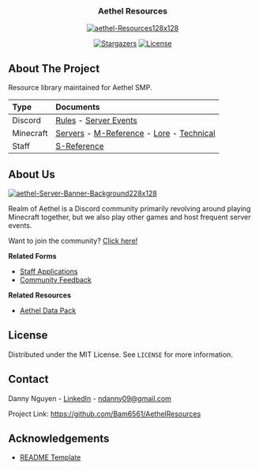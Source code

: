 <div align="center">
  <h3>Aethel Resources</h3>
  <a href="https://github.com/Bam6561/AethelResources">
    <img src="https://i.ibb.co/Pwb1d6C/aethel-Resources128x128.png" alt="aethel-Resources128x128">
  </a>
  
  [![Stargazers][stars-shield]][stars-url] [![License][license-shield]][license-url]

</div>

## About The Project

Resource library maintained for Aethel SMP.

| Type | Documents |
|:-----|:----------|
| Discord | [Rules] - [Server Events]|
| Minecraft | [Servers] - [M-Reference] - [Lore] - [Technical] |
| Staff | [S-Reference] |

## About Us

<a href="https://discord.gg/FzeC4aC6Tg">
  <img src="https://i.ibb.co/HtpW9g1/aethel-Server-Banner-Background228x128.jpg" alt="aethel-Server-Banner-Background228x128">
</a>

Realm of Aethel is a Discord community primarily revolving around playing Minecraft together, but we also play other games and host frequent server events.

Want to join the community? [Click here!](https://discord.gg/FzeC4aC6Tg)

**Related Forms**
- [Staff Applications](https://forms.gle/bTF5CqPtEsrutmXD6)
- [Community Feedback](https://forms.gle/s3iRyqfKTv6vi4Hq7)

**Related Resources** 
- [Aethel Data Pack](https://github.com/Bam6561/AethelDataPack)

## License

Distributed under the MIT License. See `LICENSE` for more information.

## Contact

Danny Nguyen - [LinkedIn](https://www.linkedin.com/in/ndanny09/) - ndanny09@gmail.com

Project Link: https://github.com/Bam6561/AethelResources

## Acknowledgements

- [README Template](https://github.com/othneildrew/Best-README-Template#prerequisites)

[stars-shield]: https://img.shields.io/github/stars/Bam6561/AethelResources

[stars-url]: https://github.com/Bam6561/AethelResources/stargazers

[license-shield]: https://img.shields.io/github/license/Bam6561/AethelResources

[license-url]: https://github.com/Bam6561/AethelResources/blob/main/LICENSE

[Rules]: https://github.com/Bam6561/AethelResources/blob/main/Documents/Discord/aethelRules.pdf

[Server Events]: https://github.com/Bam6561/AethelResources/blob/main/Documents/Discord/aethelServerEvents.pdf

[Servers]: https://github.com/Bam6561/AethelResources/blob/main/Documents/Minecraft/aethelMinecraftServers.pdf

[M-Reference]: https://github.com/Bam6561/AethelResources/blob/main/Documents/Minecraft/aethelMinecraftReference.pdf

[Lore]: https://github.com/Bam6561/AethelResources/blob/main/Documents/Minecraft/aethelLore.pdf

[Technical]: https://github.com/Bam6561/AethelResources/blob/main/Documents/Minecraft/aethelMinecraftTechnical.pdf

[S-Reference]: https://github.com/Bam6561/AethelResources/blob/main/Documents/Staff/aethelStaffReference.pdf
